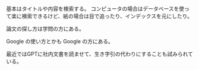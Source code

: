 基本はタイトルや内容を検索する。
コンピュータの場合はデータベースを使って楽に検索できるけど、紙の場合は目で追ったり、インデックスを元にしたり。

論文の探し方は学問の方にある。

Google の使い方とかも Google の方にある。

最近ではGPTに社内文書を読ませて、生き字引の代わりにすることも試みられている。
